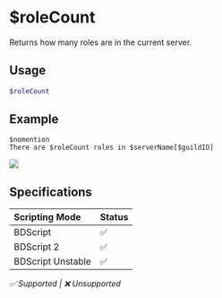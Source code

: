 # $roleCount
Returns how many roles are in the current server.

## Usage
```php
$roleCount
```

## Example
```
$nomention
There are $roleCount roles in $serverName[$guildID]
```
![](https://imgur.com/cyGQeVT.png)

## Specifications
| Scripting Mode | Status
| :---- | :---- |
| BDScript | ✅ |
| BDScript 2 | ✅ |
| BDScript Unstable | ✅ |

*✅ Supported | ❌ Unsupported*